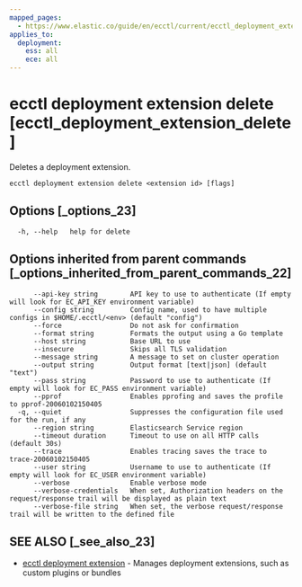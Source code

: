 ```yaml
---
mapped_pages:
  - https://www.elastic.co/guide/en/ecctl/current/ecctl_deployment_extension_delete.html
applies_to:
  deployment:
    ess: all
    ece: all
---
```


# ecctl deployment extension delete [ecctl_deployment_extension_delete]

Deletes a deployment extension.

```
ecctl deployment extension delete <extension id> [flags]
```


## Options [_options_23]

```
  -h, --help   help for delete
```


## Options inherited from parent commands [_options_inherited_from_parent_commands_22]

```
      --api-key string        API key to use to authenticate (If empty will look for EC_API_KEY environment variable)
      --config string         Config name, used to have multiple configs in $HOME/.ecctl/<env> (default "config")
      --force                 Do not ask for confirmation
      --format string         Formats the output using a Go template
      --host string           Base URL to use
      --insecure              Skips all TLS validation
      --message string        A message to set on cluster operation
      --output string         Output format [text|json] (default "text")
      --pass string           Password to use to authenticate (If empty will look for EC_PASS environment variable)
      --pprof                 Enables pprofing and saves the profile to pprof-20060102150405
  -q, --quiet                 Suppresses the configuration file used for the run, if any
      --region string         Elasticsearch Service region
      --timeout duration      Timeout to use on all HTTP calls (default 30s)
      --trace                 Enables tracing saves the trace to trace-20060102150405
      --user string           Username to use to authenticate (If empty will look for EC_USER environment variable)
      --verbose               Enable verbose mode
      --verbose-credentials   When set, Authorization headers on the request/response trail will be displayed as plain text
      --verbose-file string   When set, the verbose request/response trail will be written to the defined file
```


## SEE ALSO [_see_also_23]

* [ecctl deployment extension](/reference/ecctl_deployment_extension.md)	 - Manages deployment extensions, such as custom plugins or bundles


